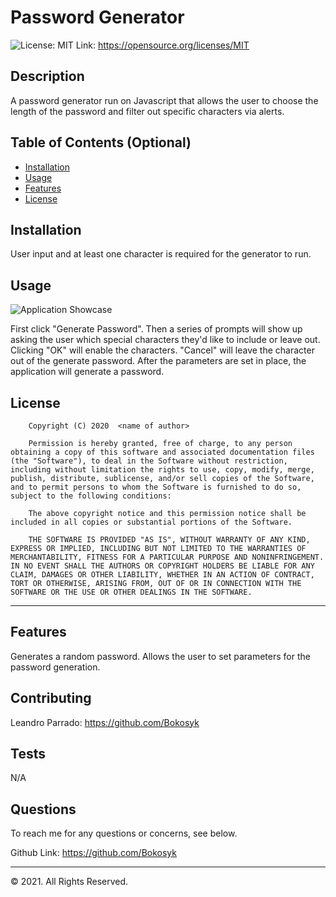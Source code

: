 # Password Generator
![License: MIT](https://img.shields.io/badge/License-MIT-yellow.svg) Link: https://opensource.org/licenses/MIT


## Description 
A password generator run on Javascript that allows the user to choose the length of the password and filter out specific characters via alerts.

## Table of Contents (Optional)

* [Installation](#installation)
* [Usage](#usage)
* [Features](#features)
* [License](#license)


## Installation

User input and at least one character is required for the generator to run.

## Usage 

![Application Showcase](Assets/PasswordGenShowcase.gif)

First click "Generate Password". Then a series of prompts will show up asking the user which special characters they'd like to include or leave out. Clicking "OK" will enable the characters. "Cancel" will leave the character out of the generate password. After the parameters are set in place, the application will generate a password.

## License

        Copyright (C) 2020  <name of author>
        
        Permission is hereby granted, free of charge, to any person obtaining a copy of this software and associated documentation files (the "Software"), to deal in the Software without restriction, including without limitation the rights to use, copy, modify, merge, publish, distribute, sublicense, and/or sell copies of the Software, and to permit persons to whom the Software is furnished to do so, subject to the following conditions:
        
        The above copyright notice and this permission notice shall be included in all copies or substantial portions of the Software.
        
        THE SOFTWARE IS PROVIDED "AS IS", WITHOUT WARRANTY OF ANY KIND, EXPRESS OR IMPLIED, INCLUDING BUT NOT LIMITED TO THE WARRANTIES OF MERCHANTABILITY, FITNESS FOR A PARTICULAR PURPOSE AND NONINFRINGEMENT. IN NO EVENT SHALL THE AUTHORS OR COPYRIGHT HOLDERS BE LIABLE FOR ANY CLAIM, DAMAGES OR OTHER LIABILITY, WHETHER IN AN ACTION OF CONTRACT, TORT OR OTHERWISE, ARISING FROM, OUT OF OR IN CONNECTION WITH THE SOFTWARE OR THE USE OR OTHER DEALINGS IN THE SOFTWARE.

---

## Features

Generates a random password. Allows the user to set parameters for the password generation.

## Contributing

Leandro Parrado: https://github.com/Bokosyk

## Tests

N/A

## Questions

To reach me for any questions or concerns, see below.

Github Link: https://github.com/Bokosyk

---

© 2021. All Rights Reserved.
